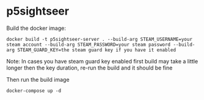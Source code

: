 # p5sightseer

Build the docker image:
```
docker build -t p5sightseer-server . --build-arg STEAM_USERNAME=your steam account --build-arg STEAM_PASSWORD=your steam password --build-arg STEAM_GUARD_KEY=the steam guard key if you have it enabled
```

Note:
In cases you have steam guard key enabled first build may take a little longer then the key duration, re-run the build and it should be fine

Then run the build image
```
docker-compose up -d
```
